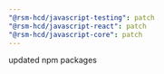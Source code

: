 ```yaml
---
"@rsm-hcd/javascript-testing": patch
"@rsm-hcd/javascript-react": patch
"@rsm-hcd/javascript-core": patch
---
```


updated npm packages
